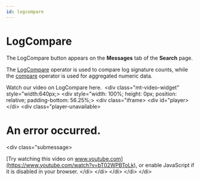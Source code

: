 ```yaml
---
id: logcompare
---
```


# LogCompare

The LogCompare button appears on the **Messages** tab of the **Search**
page. 

The [LogCompare](LogCompare/LogCompare-Syntax.md "LogCompare Syntax")
operator is used to compare log signature counts, while the
[compare](Time-Compare.md "compare") operator is used for aggregated
numeric data. 

Watch our video on LogCompare here. 
\<div class="mt-video-widget" style="width:640px;\>
\<div
style="width: 100%; height: 0px; position: relative; padding-bottom: 56.25%;\>
\<div class="iframe\>
\<div id="player\>
\</di\>
\<div class="player-unavailable\>

# An error occurred.
\<div class="submessage\>

[Try watching this video on
www.youtube.com](https://www.youtube.com/watch?v=bT02WPBToLk), or enable
JavaScript if it is disabled in your browser.
\</di\>
\</di\>
\</di\>
\</di\>
\</di\>
